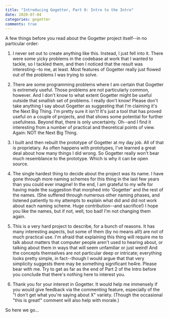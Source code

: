 ```yaml
---
title: "Introducing Gogetter, Part 0: Intro to the Intro"
date: 2020-07-04
categories: gogetter 
comments: true
---
```


A few things before you read about the Gogetter project itself--in no particular order:

1. I never set out to create anything like this. Instead, I just fell into it. There were some yicky problems in the codebase at work that I wanted to tackle, so I tackled them, and then I noticed that the result was interesting--to me, at least. Most features of Gogetter really just flowed out of the problems I was trying to solve. 

2. There are some programming problems where I am certain that Gogetter is extremely useful. Those problems are not particularly common, however. And I don't know to what extent Gogetter might be useful outside that smallish set of problems. I really don't know! Please don't take anything I say about Gogetter as suggesting that I'm claiming it's the Next Big Thing. I'm pretty sure it isn't! It's just a tool that has proved useful on a couple of projects, and that shows some potential for further usefulness. Beyond that, there is only uncertainty. Oh--and I find it interesting from a number of practical and theoretical points of view. Again: NOT the Next Big Thing.

3. I built and then rebuilt the prototype of Gogetter at my day job. All of that is proprietary. As often happens with prototypes, I've learned a great deal about how many things I did wrong. So Gogetter really won't bear much resemblance to the prototype. Which is why it can be open source.

4. The single hardest thing to decide about the project was its name. I have gone through more naming schemes for this thing in the last few years than you could ever imagine! In the end, I am grateful to my wife for having made the suggestion that morphed into 'Gogetter' and the rest of the names. (She suffered through numerous other naming phases, and listened patiently to my attempts to explain what did and did not work about each naming scheme. Huge contribution--and sacrifice!) I hope you like the names, but if not, well, too bad! I'm not changing them again.

5. This is a very hard project to describe, for a bunch of reasons. It has many interesting aspects, but some of them (by no means all!) are not of much practical use. I'm afraid that explaining this thing will require me to talk about matters that computer people aren't used to hearing about, or talking about them in ways that will seem unfamiliar or just weird! And the concepts themselves are not particular deep or intricate; everything looks pretty simple, in fact--though I would argue that that very simplicity suggests there may be something significant he4re. Please bear with me. Try to get as far as the end of Part 2 of the Intro before you conclude that there's nothing here to interest you.

6. Thank you for your interest in Gogetter. It would help me immensely if you would give feedback via the commenting feature, especially of the "I don't get what you're saying about X" variety. (Though the occasional "this is great!" comment will also help with morale.)

So here we go...
